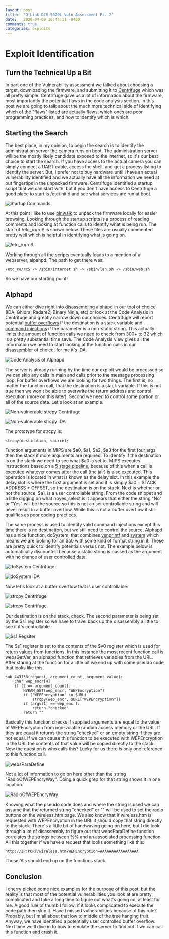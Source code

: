 ```yaml
---
layout: post
title:  "D-Link DCS-5020L Vuln Assessment Pt. 2"
date:   2020-04-09 16:44:11 -0400
comments: true
categories: exploits
---
```


# Exploit Identification

## Turn the Technical Up a Bit
In part one of the Vulnerability assessment we talked about choosing a target,
downloading the firmware, and submitting it to
[Centrifuge](https://www.refirmlabs.com/centrifuge-platform/) which was all pretty
simple. Centrifuge gave us a lot of information about the firmware, most
importantly the potential flaws in the code analysis section. In this
post we are going to talk about the much more technical side of identifying which
of the "flaws" listed are actually flaws, which ones are poor programming
practices, and how to identify which is which.

## Starting the Search
The best place, in my opinion, to begin the search is to identify the administration
server the camera runs on boot. The administration server will be the mostly likely
candidate exposed to the internet, so it's our best choice to start the search.
If you have access to the actual camera you can simply connect a UART cable,
access the shell, and get a process listing to identify the server. But, I
prefer not to buy hardware until I have an actual vulnerability identified and
we actually have all the information we need at out fingertips in the unpacked
firmware. Centrifuge identified a startup script that we can start with,
but if you don't have access to Centrifuge a good place to start is /etc/init.d and
see what services are run at boot.

![Startup Commands]({{site.baseurl}}/assets/images/dcs-5020l/dcs-5020L_2_img/startup.png)

At this point I like to use [binwalk](https://github.com/ReFirmLabs/binwalk) to
unpack the firmware locally for easier browsing. Looking through the startup
scripts is a process of reading comments and looking at function calls to identify
what is being run. The start of /etc_ro/rcS is shown below. These files are usually
commented pretty well which is helpful in identifying what is going on.

![/etc_ro/rcS]({{site.baseurl}}/assets/images/dcs-5020l/dcs-5020L_2_img/rcS.png)

Working through all the scripts eventually leads to a mention of a webserver,
alpahpd. The path to get there was:

    /etc_ro/rcS -> /sbin/internet.sh -> /sbin/lan.sh -> /sbin/web.sh
So we have our starting point!

## Alphapd
We can either dive right into disassembling alphapd in our tool of choice
(IDA, Ghidra, Radare2, Binary Ninja, etc) or look at the Code Analysis in
Centrifuge and greatly narrow down our choices. Centrifuge will report potential
[buffer overflows](https://en.wikipedia.org/wiki/Buffer_overflow) if the
destination is a stack variable and
[command injections](https://en.wikipedia.org/wiki/Code_injection) if the
parameter is a non-static string. This actually limits the amount of function calls we need
to check from 300+ to 32 which is a pretty substantial time save. The Code Analysis
view gives all the information we need to start looking at the function calls in our
disassembler of choice, for me it's IDA.

![Code Analysis of Alphapd]({{site.baseurl}}/assets/images/dcs-5020l/dcs-5020L_2_img/code_analysis.png)

The server is already running by the time our exploit would be processed so we
can skip any calls in main and calls prior to the message processing loop. For buffer
overflows we are looking for two things. The first is, no matter the function call,
that the destination is a stack variable. If this is not true then we won't be able
to overwrite the return address and control execution (more on this later). Second
we need to control some portion or all of the source data. Let's look at an example.

![Non-vulnerable strcpy Centrifuge]({{site.baseurl}}/assets/images/dcs-5020l/dcs-5020L_2_img/overflow_centrifuge.png)

![Non-vulnerable strcpy IDA]({{site.baseurl}}/assets/images/dcs-5020l/dcs-5020L_2_img/overflow_example.png)

The prototype for strcpy is:

```
strcpy(destination, source);
```
Function arguments in MIPS are $a0, $a1, $a2, $a3 for the first four args then the
stack if more arguments are required. To identify if the destination is on the
stack we need to see what $a0 is set to. MIPS executes instructions based on a [5
stage pipeline](https://en.wikipedia.org/wiki/Classic_RISC_pipeline), because of
this when a call is executed whatever comes after the call (the jalr) is also
executed. This operation is located in what is known as the delay slot. In this
example the delay slot is where the first argument is set and it is simply $a0
= STACK ADDRESS + OFFSET, so the destination is on the stack. Next is whether or
not the source, $a1, is a user controllable string. From the code snippet and a little
digging on what noyes_select is it appears that either the string "No" or "Yes"
will be the source so this is not a user controllable string and will never result in
a buffer overflow. While this is not a buffer overflow it still qualifies as poor
coding practices.

The same process is used to identify valid command injections except this time
there is no destination, but we still need to control the source. Alphapd has a nice
function, doSystem, that combines
[vsnprintf](http://www.cplusplus.com/reference/cstdio/vsnprintf/) and
[system](http://www.cplusplus.com/reference/cstdlib/system/) which means we are
looking for an $a0 with some kind of format string in it. These are pretty quick
to identify potentials versus not. The example below is automatically discounted
because a static string is passed as the argument with no chance of user controlled
data.

![doSystem Centrifuge]({{site.baseurl}}/assets/images/dcs-5020l/dcs-5020L_2_img/doSystem_centrifuge.png)

![doSystem IDA]({{site.baseurl}}/assets/images/dcs-5020l/dcs-5020L_2_img/doSystem_bad.png)

Now let's look at a buffer overflow that is user controllable:

![strcpy Centrifuge]({{site.baseurl}}/assets/images/dcs-5020l/dcs-5020L_2_img/strcpy_centrifuge.png)

![strcpy Centrifuge]({{site.baseurl}}/assets/images/dcs-5020l/dcs-5020L_2_img/strcpy_ida.png)

Our destination is on the stack, check. The second parameter is being set by the
$s1 register so we have to travel back up the disassembly a little to see if it's
controllable.

![$s1 Regsiter]({{site.baseurl}}/assets/images/dcs-5020l/dcs-5020L_2_img/ida_s1.png)

The $s1 register is set to the contents of the $v0 register which is used for return
values from functions. In this instance the most recent function call is websGetVar,
an alphapd function that retrieves variables from the URL. After staring at the
function for a little bit we end up with some pseudo code that looks like this.

```
sub_443138(request, argument_count, argument_value):
    char wep_encr[4]
    if (2 == argument_count):
        NVRAM_GET(wep_encr, "WEPEncryption")
        if ("WEPEncryption" in $URL)
            strcpy(wep_encr, $URL["WEPEncryption"])
        if (argv[1] == wep_encr):
            return "checked"
        return ""
```
Basically this function checks if supplied arguments are equal to the value of
WEPEncryption from non-volatile random access memory or the URL. If they are
equal it returns the string "checked" or an empty string if they are not equal. If we can cause this
function to be executed with WEPEncryption in the URL the contents of that value
 will be copied directly to the stack. Now the question is who calls this? Lucky
 for us there is only one reference to this function call.

![websParaDefine]({{site.baseurl}}/assets/images/dcs-5020l/dcs-5020L_2_img/websParaDefine.png)

Not a lot of information to go on here other than the string "RadioOfWEPEncryWay".
Doing a quick grep for that string shows it in one location.

![RadioOfWEPEncryWay]({{site.baseurl}}/assets/images/dcs-5020l/dcs-5020L_2_img/RadioOfWEPEncryWay.png)

Knowing what the pseudo code does and where the string is used we can assume that
the returned string "checked" or "" will be used to set the radio buttons on the
wireless.htm page. We also know that if wireless.htm is requested with WEPEncryption
in the URL it should copy that string directly to the stack. There's a little bit
of handwaving going on here, but I did look through a lot of disassembly to figure
out that websParaDefine function correlates the strings between %% and an associated
processing function. All this together if we have a request that looks something
like this:

```
http://IP:PORT/wireless.htm?WEPEncryption=AAAAAAAAAAAAAAAAA
```
Those 'A's should end up on the functions stack.

## Conclusion
I cherry picked some nice examples for the purpose of this post, but the reality
is that most of the potential vulnerabilities you look at are pretty complicated
and take a long time to figure out what's going on, at least for me. A good rule
of thumb I follow: if it looks complicated to execute the code path then skip it.
Have I missed vulnerabilities because of this rule? Probably, but I'm all about
that low to middle of the tree hanging fruit. Anyway, we have identified a
potentially user controlled buffer overflow. Next time we'll dive in to how to
emulate the server to find out if we can call this function and crash it.

